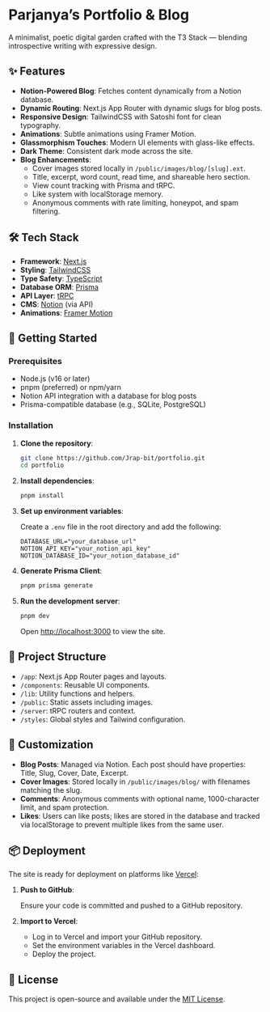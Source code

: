 # Parjanya’s Portfolio & Blog

A minimalist, poetic digital garden crafted with the T3 Stack — blending introspective writing with expressive design.

## ✨ Features

- **Notion-Powered Blog**: Fetches content dynamically from a Notion database.
- **Dynamic Routing**: Next.js App Router with dynamic slugs for blog posts.
- **Responsive Design**: TailwindCSS with Satoshi font for clean typography.
- **Animations**: Subtle animations using Framer Motion.
- **Glassmorphism Touches**: Modern UI elements with glass-like effects.
- **Dark Theme**: Consistent dark mode across the site.
- **Blog Enhancements**:
  - Cover images stored locally in `/public/images/blog/[slug].ext`.
  - Title, excerpt, word count, read time, and shareable hero section.
  - View count tracking with Prisma and tRPC.
  - Like system with localStorage memory.
  - Anonymous comments with rate limiting, honeypot, and spam filtering.

## 🛠️ Tech Stack

- **Framework**: [Next.js](https://nextjs.org/)
- **Styling**: [TailwindCSS](https://tailwindcss.com/)
- **Type Safety**: [TypeScript](https://www.typescriptlang.org/)
- **Database ORM**: [Prisma](https://www.prisma.io/)
- **API Layer**: [tRPC](https://trpc.io/)
- **CMS**: [Notion](https://www.notion.so/) (via API)
- **Animations**: [Framer Motion](https://www.framer.com/motion/)

## 🚀 Getting Started

### Prerequisites

- Node.js (v16 or later)
- pnpm (preferred) or npm/yarn
- Notion API integration with a database for blog posts
- Prisma-compatible database (e.g., SQLite, PostgreSQL)

### Installation

1. **Clone the repository**:

   ```bash
   git clone https://github.com/Jrap-bit/portfolio.git
   cd portfolio
   ```

2. **Install dependencies**:

   ```bash
   pnpm install
   ```

3. **Set up environment variables**:

   Create a `.env` file in the root directory and add the following:

   ```env
   DATABASE_URL="your_database_url"
   NOTION_API_KEY="your_notion_api_key"
   NOTION_DATABASE_ID="your_notion_database_id"
   ```

4. **Generate Prisma Client**:

   ```bash
   pnpm prisma generate
   ```

5. **Run the development server**:

   ```bash
   pnpm dev
   ```

   Open [http://localhost:3000](http://localhost:3000) to view the site.

## 🧩 Project Structure

- `/app`: Next.js App Router pages and layouts.
- `/components`: Reusable UI components.
- `/lib`: Utility functions and helpers.
- `/public`: Static assets including images.
- `/server`: tRPC routers and context.
- `/styles`: Global styles and Tailwind configuration.

## 📝 Customization

- **Blog Posts**: Managed via Notion. Each post should have properties: Title, Slug, Cover, Date, Excerpt.
- **Cover Images**: Stored locally in `/public/images/blog/` with filenames matching the slug.
- **Comments**: Anonymous comments with optional name, 1000-character limit, and spam protection.
- **Likes**: Users can like posts; likes are stored in the database and tracked via localStorage to prevent multiple likes from the same user.

## 📦 Deployment

The site is ready for deployment on platforms like [Vercel](https://vercel.com/):

1. **Push to GitHub**:

   Ensure your code is committed and pushed to a GitHub repository.

2. **Import to Vercel**:

   - Log in to Vercel and import your GitHub repository.
   - Set the environment variables in the Vercel dashboard.
   - Deploy the project.

## 📄 License

This project is open-source and available under the [MIT License](LICENSE).